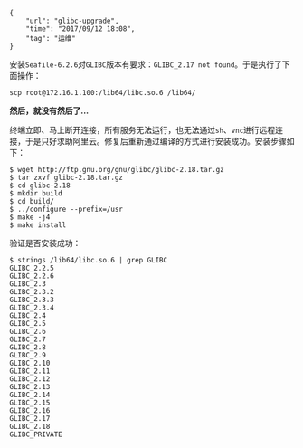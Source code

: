 ```
{
    "url": "glibc-upgrade",
    "time": "2017/09/12 18:08",
    "tag": "运维"
}
```

安装`Seafile-6.2.6`对`GLIBC`版本有要求：`GLIBC_2.17 not found`。于是执行了下面操作：

```
scp root@172.16.1.100:/lib64/libc.so.6 /lib64/
```

**然后，就没有然后了...**

终端立即、马上断开连接，所有服务无法运行，也无法通过`sh`、`vnc`进行远程连接，于是只好求助阿里云。修复后重新通过编译的方式进行安装成功。安装步骤如下：

```
$ wget http://ftp.gnu.org/gnu/glibc/glibc-2.18.tar.gz
$ tar zxvf glibc-2.18.tar.gz
$ cd glibc-2.18
$ mkdir build
$ cd build/
$ ../configure --prefix=/usr
$ make -j4
$ make install
```

验证是否安装成功：

```
$ strings /lib64/libc.so.6 | grep GLIBC
GLIBC_2.2.5
GLIBC_2.2.6
GLIBC_2.3
GLIBC_2.3.2
GLIBC_2.3.3
GLIBC_2.3.4
GLIBC_2.4
GLIBC_2.5
GLIBC_2.6
GLIBC_2.7
GLIBC_2.8
GLIBC_2.9
GLIBC_2.10
GLIBC_2.11
GLIBC_2.12
GLIBC_2.13
GLIBC_2.14
GLIBC_2.15
GLIBC_2.16
GLIBC_2.17
GLIBC_2.18
GLIBC_PRIVATE
```